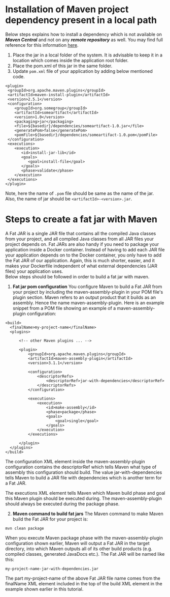 # Installation of Maven project dependency present in a local path

Below steps explains how to install a dependency which is not available on ***Maven Central*** and not on any ***remote repository*** as well. You may find full reference for this information [here](https://www.baeldung.com/install-local-jar-with-maven/).

1. Place the jar in a local folder of the system. It is advisable to keep it in a location which comes inside the application root folder.
2. Place the pom.xml of this jar in the same folder.
3. Update `pom.xml` file of your application by adding below mentioned code.
```
<plugin>
 <groupId>org.apache.maven.plugins</groupId>
 <artifactId>maven-install-plugin</artifactId>
 <version>2.5.1</version>
 <configuration>
    <groupId>org.somegroup</groupId>
    <artifactId>someartifact</artifactId>
    <version>1.0</version>
    <packaging>jar</packaging>
    <file>${basedir}/dependencies/someartifact-1.0.jar</file>
    <generatePom>false</generatePom>
    <pomFile>${basedir}/dependencies/someartifact-1.0.pom</pomFile>
 </configuration>
 <executions>
    <execution>
       <id>install-jar-lib</id>
       <goals>
          <goal>install-file</goal>
       </goals>
       <phase>validate</phase>
    </execution>
 </executions>
</plugin>
```
Note, here the name of `.pom` file should be same as the name of the jar. Also, the name of jar should be `<artifactId>-<version>.jar`.


# Steps to create a fat jar with Maven

A Fat JAR is a single JAR file that contains all the compiled Java classes from your project, and all compiled Java classes from all JAR files your project depends on. Fat JARs are also handy if you need to package your application inside a Docker container. Instead of having to add each JAR file your application depends on to the Docker container, you only have to add the Fat JAR of our application. Again, this is much shorter, easier, and it makes your Dockerfile independent of what external dependencies (JAR files) your application uses.  
Below steps should be followed in order to build a fat jar with maven.

1. **Fat jar pom configuration**
You configure Maven to build a Fat JAR from your project by including the maven-assembly-plugin in your POM file's plugin section. Maven refers to an output product that it builds as an assembly. Hence the name maven-assembly-plugin. Here is an example snippet from a POM file showing an example of a maven-assembly-plugin configuration:
```
<build>
  <finalName>my-project-name</finalName>
  <plugins>

      <!-- other Maven plugins ... -->

      <plugin>
          <groupId>org.apache.maven.plugins</groupId>
          <artifactId>maven-assembly-plugin</artifactId>
          <version>3.1.1</version>

          <configuration>
              <descriptorRefs>
                  <descriptorRef>jar-with-dependencies</descriptorRef>
              </descriptorRefs>
          </configuration>

          <executions>
              <execution>
                  <id>make-assembly</id>
                  <phase>package</phase>
                  <goals>
                      <goal>single</goal>
                  </goals>
              </execution>
          </executions>

      </plugin>
  </plugins>
</build>
```
The configuration XML element inside the maven-assembly-plugin configuration contains the descriptorRef which tells Maven what type of assembly this configuration should build. The value jar-with-dependencies tells Maven to build a JAR file with dependencies which is another term for a Fat JAR.

The executions XML element tells Maven which Maven build phase and goal this Maven plugin should be executed during. The maven-assembly-plugin should always be executed during the package phase.

2. **Maven command to build fat jars**
The Maven command to make Maven build the Fat JAR for your project is:
```
mvn clean package
```
When you execute Maven package phase with the maven-assembly-plugin configuration shown earlier, Maven will output a Fat JAR in the target directory, into which Maven outputs all of its other build products (e.g. compiled classes, generated JavaDocs etc.). The Fat JAR will be named like this:
```
my-project-name-jar-with-dependencies.jar
```
The part my-project-name of the above Fat JAR file name comes from the finalName XML element included in the top of the build XML element in the example shown earlier in this tutorial.
